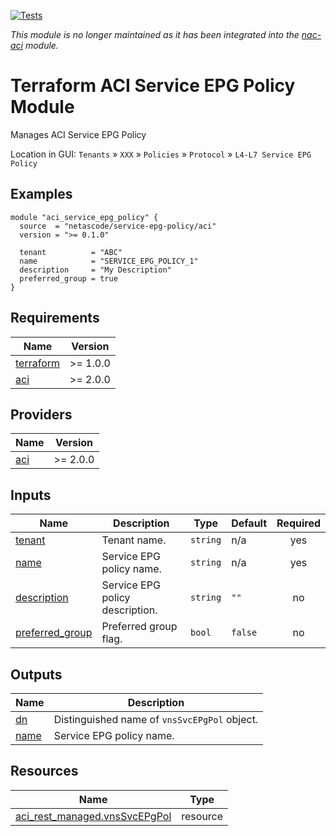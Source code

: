<!-- BEGIN_TF_DOCS -->
[![Tests](https://github.com/netascode/terraform-aci-service-epg-policy/actions/workflows/test.yml/badge.svg)](https://github.com/netascode/terraform-aci-service-epg-policy/actions/workflows/test.yml)

*This module is no longer maintained as it has been integrated into the [nac-aci](https://github.com/netascode/terraform-aci-nac-aci) module.*

# Terraform ACI Service EPG Policy Module

Manages ACI Service EPG Policy

Location in GUI:
`Tenants` » `XXX` » `Policies` » `Protocol` » `L4-L7 Service EPG Policy`

## Examples

```hcl
module "aci_service_epg_policy" {
  source  = "netascode/service-epg-policy/aci"
  version = ">= 0.1.0"

  tenant          = "ABC"
  name            = "SERVICE_EPG_POLICY_1"
  description     = "My Description"
  preferred_group = true
}
```

## Requirements

| Name | Version |
|------|---------|
| <a name="requirement_terraform"></a> [terraform](#requirement\_terraform) | >= 1.0.0 |
| <a name="requirement_aci"></a> [aci](#requirement\_aci) | >= 2.0.0 |

## Providers

| Name | Version |
|------|---------|
| <a name="provider_aci"></a> [aci](#provider\_aci) | >= 2.0.0 |

## Inputs

| Name | Description | Type | Default | Required |
|------|-------------|------|---------|:--------:|
| <a name="input_tenant"></a> [tenant](#input\_tenant) | Tenant name. | `string` | n/a | yes |
| <a name="input_name"></a> [name](#input\_name) | Service EPG policy name. | `string` | n/a | yes |
| <a name="input_description"></a> [description](#input\_description) | Service EPG policy description. | `string` | `""` | no |
| <a name="input_preferred_group"></a> [preferred\_group](#input\_preferred\_group) | Preferred group flag. | `bool` | `false` | no |

## Outputs

| Name | Description |
|------|-------------|
| <a name="output_dn"></a> [dn](#output\_dn) | Distinguished name of `vnsSvcEPgPol` object. |
| <a name="output_name"></a> [name](#output\_name) | Service EPG policy name. |

## Resources

| Name | Type |
|------|------|
| [aci_rest_managed.vnsSvcEPgPol](https://registry.terraform.io/providers/CiscoDevNet/aci/latest/docs/resources/rest_managed) | resource |
<!-- END_TF_DOCS -->